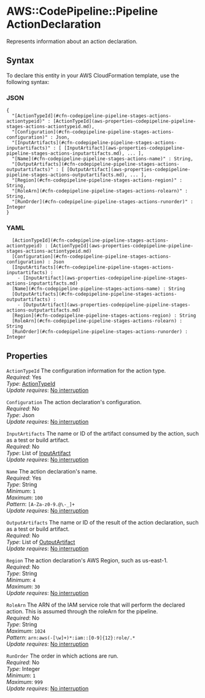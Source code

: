 # AWS::CodePipeline::Pipeline ActionDeclaration<a name="aws-properties-codepipeline-pipeline-stages-actions"></a>

Represents information about an action declaration\.

## Syntax<a name="aws-properties-codepipeline-pipeline-stages-actions-syntax"></a>

To declare this entity in your AWS CloudFormation template, use the following syntax:

### JSON<a name="aws-properties-codepipeline-pipeline-stages-actions-syntax.json"></a>

```
{
  "[ActionTypeId](#cfn-codepipeline-pipeline-stages-actions-actiontypeid)" : [ActionTypeId](aws-properties-codepipeline-pipeline-stages-actions-actiontypeid.md),
  "[Configuration](#cfn-codepipeline-pipeline-stages-actions-configuration)" : Json,
  "[InputArtifacts](#cfn-codepipeline-pipeline-stages-actions-inputartifacts)" : [ [InputArtifact](aws-properties-codepipeline-pipeline-stages-actions-inputartifacts.md), ... ],
  "[Name](#cfn-codepipeline-pipeline-stages-actions-name)" : String,
  "[OutputArtifacts](#cfn-codepipeline-pipeline-stages-actions-outputartifacts)" : [ [OutputArtifact](aws-properties-codepipeline-pipeline-stages-actions-outputartifacts.md), ... ],
  "[Region](#cfn-codepipeline-pipeline-stages-actions-region)" : String,
  "[RoleArn](#cfn-codepipeline-pipeline-stages-actions-rolearn)" : String,
  "[RunOrder](#cfn-codepipeline-pipeline-stages-actions-runorder)" : Integer
}
```

### YAML<a name="aws-properties-codepipeline-pipeline-stages-actions-syntax.yaml"></a>

```
﻿  [ActionTypeId](#cfn-codepipeline-pipeline-stages-actions-actiontypeid) : [ActionTypeId](aws-properties-codepipeline-pipeline-stages-actions-actiontypeid.md)
﻿  [Configuration](#cfn-codepipeline-pipeline-stages-actions-configuration) : Json
﻿  [InputArtifacts](#cfn-codepipeline-pipeline-stages-actions-inputartifacts) : 
    - [InputArtifact](aws-properties-codepipeline-pipeline-stages-actions-inputartifacts.md)
﻿  [Name](#cfn-codepipeline-pipeline-stages-actions-name) : String
﻿  [OutputArtifacts](#cfn-codepipeline-pipeline-stages-actions-outputartifacts) : 
    - [OutputArtifact](aws-properties-codepipeline-pipeline-stages-actions-outputartifacts.md)
﻿  [Region](#cfn-codepipeline-pipeline-stages-actions-region) : String
﻿  [RoleArn](#cfn-codepipeline-pipeline-stages-actions-rolearn) : String
﻿  [RunOrder](#cfn-codepipeline-pipeline-stages-actions-runorder) : Integer
```

## Properties<a name="aws-properties-codepipeline-pipeline-stages-actions-properties"></a>

`ActionTypeId`  <a name="cfn-codepipeline-pipeline-stages-actions-actiontypeid"></a>
The configuration information for the action type\.  
*Required*: Yes  
*Type*: [ActionTypeId](aws-properties-codepipeline-pipeline-stages-actions-actiontypeid.md)  
*Update requires*: [No interruption](https://docs.aws.amazon.com/AWSCloudFormation/latest/UserGuide/using-cfn-updating-stacks-update-behaviors.html#update-no-interrupt)

`Configuration`  <a name="cfn-codepipeline-pipeline-stages-actions-configuration"></a>
The action declaration's configuration\.  
*Required*: No  
*Type*: Json  
*Update requires*: [No interruption](https://docs.aws.amazon.com/AWSCloudFormation/latest/UserGuide/using-cfn-updating-stacks-update-behaviors.html#update-no-interrupt)

`InputArtifacts`  <a name="cfn-codepipeline-pipeline-stages-actions-inputartifacts"></a>
The name or ID of the artifact consumed by the action, such as a test or build artifact\.  
*Required*: No  
*Type*: List of [InputArtifact](aws-properties-codepipeline-pipeline-stages-actions-inputartifacts.md)  
*Update requires*: [No interruption](https://docs.aws.amazon.com/AWSCloudFormation/latest/UserGuide/using-cfn-updating-stacks-update-behaviors.html#update-no-interrupt)

`Name`  <a name="cfn-codepipeline-pipeline-stages-actions-name"></a>
The action declaration's name\.  
*Required*: Yes  
*Type*: String  
*Minimum*: `1`  
*Maximum*: `100`  
*Pattern*: `[A-Za-z0-9.@\-_]+`  
*Update requires*: [No interruption](https://docs.aws.amazon.com/AWSCloudFormation/latest/UserGuide/using-cfn-updating-stacks-update-behaviors.html#update-no-interrupt)

`OutputArtifacts`  <a name="cfn-codepipeline-pipeline-stages-actions-outputartifacts"></a>
The name or ID of the result of the action declaration, such as a test or build artifact\.  
*Required*: No  
*Type*: List of [OutputArtifact](aws-properties-codepipeline-pipeline-stages-actions-outputartifacts.md)  
*Update requires*: [No interruption](https://docs.aws.amazon.com/AWSCloudFormation/latest/UserGuide/using-cfn-updating-stacks-update-behaviors.html#update-no-interrupt)

`Region`  <a name="cfn-codepipeline-pipeline-stages-actions-region"></a>
The action declaration's AWS Region, such as us\-east\-1\.  
*Required*: No  
*Type*: String  
*Minimum*: `4`  
*Maximum*: `30`  
*Update requires*: [No interruption](https://docs.aws.amazon.com/AWSCloudFormation/latest/UserGuide/using-cfn-updating-stacks-update-behaviors.html#update-no-interrupt)

`RoleArn`  <a name="cfn-codepipeline-pipeline-stages-actions-rolearn"></a>
The ARN of the IAM service role that will perform the declared action\. This is assumed through the roleArn for the pipeline\.  
*Required*: No  
*Type*: String  
*Maximum*: `1024`  
*Pattern*: `arn:aws(-[\w]+)*:iam::[0-9]{12}:role/.*`  
*Update requires*: [No interruption](https://docs.aws.amazon.com/AWSCloudFormation/latest/UserGuide/using-cfn-updating-stacks-update-behaviors.html#update-no-interrupt)

`RunOrder`  <a name="cfn-codepipeline-pipeline-stages-actions-runorder"></a>
The order in which actions are run\.  
*Required*: No  
*Type*: Integer  
*Minimum*: `1`  
*Maximum*: `999`  
*Update requires*: [No interruption](https://docs.aws.amazon.com/AWSCloudFormation/latest/UserGuide/using-cfn-updating-stacks-update-behaviors.html#update-no-interrupt)
